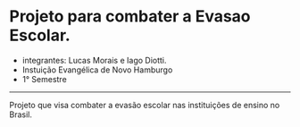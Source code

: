 # Projeto para combater a Evasao Escolar.

- integrantes: Lucas Morais e Iago Diotti.
- Instuição Evangélica de Novo Hamburgo
- 1° Semestre
  
---

Projeto que visa combater a evasão escolar nas instituições de ensino no Brasil.
